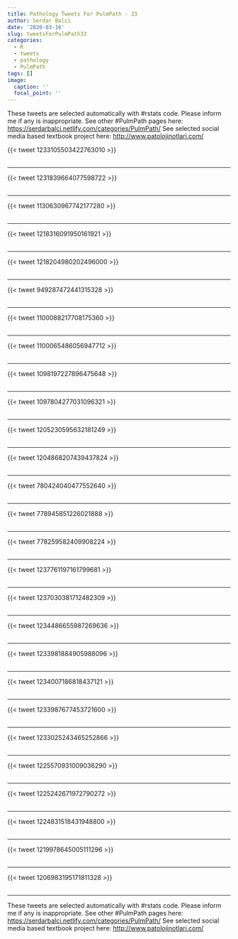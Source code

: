 ```yaml
---
title: Pathology Tweets For PulmPath - 33
author: Serdar Balci
date: '2020-03-16'
slug: tweetsForPulmPath33
categories:
  - R
  - tweets
  - pathology
  - PulmPath
tags: []
image:
  caption: ''
  focal_point: ''
---
```



These tweets are selected automatically with #rstats code. Please inform me if any is inappropriate.
See other #PulmPath pages here: https://serdarbalci.netlify.com/categories/PulmPath/ 
See selected social media based textbook project here: http://www.patolojinotlari.com/

{{< tweet 1233105503422763010 >}}
<br>
<br>
<hr>
{{< tweet 1231839664077598722 >}}
<br>
<br>
<hr>
{{< tweet 1130630967742177280 >}}
<br>
<br>
<hr>
{{< tweet 1218316091950161921 >}}
<br>
<br>
<hr>
{{< tweet 1218204980202496000 >}}
<br>
<br>
<hr>
{{< tweet 949287472441315328 >}}
<br>
<br>
<hr>
{{< tweet 1100088217708175360 >}}
<br>
<br>
<hr>
{{< tweet 1100065486056947712 >}}
<br>
<br>
<hr>
{{< tweet 1098197227896475648 >}}
<br>
<br>
<hr>
{{< tweet 1097804277031096321 >}}
<br>
<br>
<hr>
{{< tweet 1205230595632181249 >}}
<br>
<br>
<hr>
{{< tweet 1204868207439437824 >}}
<br>
<br>
<hr>
{{< tweet 780424040477552640 >}}
<br>
<br>
<hr>
{{< tweet 778945851226021888 >}}
<br>
<br>
<hr>
{{< tweet 778259582409908224 >}}
<br>
<br>
<hr>
{{< tweet 1237761197161799681 >}}
<br>
<br>
<hr>
{{< tweet 1237030381712482309 >}}
<br>
<br>
<hr>
{{< tweet 1234486655987269636 >}}
<br>
<br>
<hr>
{{< tweet 1233981884905988096 >}}
<br>
<br>
<hr>
{{< tweet 1234007186818437121 >}}
<br>
<br>
<hr>
{{< tweet 1233987677453721600 >}}
<br>
<br>
<hr>
{{< tweet 1233025243465252866 >}}
<br>
<br>
<hr>
{{< tweet 1225570931009036290 >}}
<br>
<br>
<hr>
{{< tweet 1225242671972790272 >}}
<br>
<br>
<hr>
{{< tweet 1224831518431948800 >}}
<br>
<br>
<hr>
{{< tweet 1219978645005111296 >}}
<br>
<br>
<hr>
{{< tweet 1206983195171811328 >}}
<br>
<br>
<hr>


These tweets are selected automatically with #rstats code. Please inform me if any is inappropriate.
See other #PulmPath pages here: https://serdarbalci.netlify.com/categories/PulmPath/ 
See selected social media based textbook project here: http://www.patolojinotlari.com/
